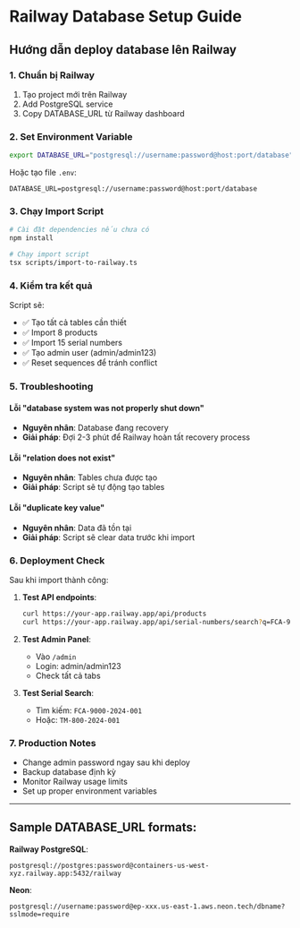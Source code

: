 # Railway Database Setup Guide

## Hướng dẫn deploy database lên Railway

### 1. **Chuẩn bị Railway**

1. Tạo project mới trên Railway
2. Add PostgreSQL service
3. Copy DATABASE_URL từ Railway dashboard

### 2. **Set Environment Variable**

```bash
export DATABASE_URL="postgresql://username:password@host:port/database"
```

Hoặc tạo file `.env`:
```
DATABASE_URL=postgresql://username:password@host:port/database
```

### 3. **Chạy Import Script**

```bash
# Cài đặt dependencies nếu chưa có
npm install

# Chạy import script
tsx scripts/import-to-railway.ts
```

### 4. **Kiểm tra kết quả**

Script sẽ:
- ✅ Tạo tất cả tables cần thiết
- ✅ Import 8 products
- ✅ Import 15 serial numbers  
- ✅ Tạo admin user (admin/admin123)
- ✅ Reset sequences để tránh conflict

### 5. **Troubleshooting**

#### Lỗi "database system was not properly shut down"
- **Nguyên nhân**: Database đang recovery
- **Giải pháp**: Đợi 2-3 phút để Railway hoàn tất recovery process

#### Lỗi "relation does not exist"
- **Nguyên nhân**: Tables chưa được tạo
- **Giải pháp**: Script sẽ tự động tạo tables

#### Lỗi "duplicate key value"
- **Nguyên nhân**: Data đã tồn tại
- **Giải pháp**: Script sẽ clear data trước khi import

### 6. **Deployment Check**

Sau khi import thành công:

1. **Test API endpoints**:
   ```bash
   curl https://your-app.railway.app/api/products
   curl https://your-app.railway.app/api/serial-numbers/search?q=FCA-9000
   ```

2. **Test Admin Panel**:
   - Vào `/admin`
   - Login: admin/admin123
   - Check tất cả tabs

3. **Test Serial Search**:
   - Tìm kiếm: `FCA-9000-2024-001`
   - Hoặc: `TM-800-2024-001`

### 7. **Production Notes**

- Change admin password ngay sau khi deploy
- Backup database định kỳ
- Monitor Railway usage limits
- Set up proper environment variables

---

## Sample DATABASE_URL formats:

**Railway PostgreSQL**:
```
postgresql://postgres:password@containers-us-west-xyz.railway.app:5432/railway
```

**Neon**:
```
postgresql://username:password@ep-xxx.us-east-1.aws.neon.tech/dbname?sslmode=require
```